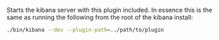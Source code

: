 Starts the kibana server with this plugin included. In essence this is the same as running the
following from the root of the kibana install:

```sh
./bin/kibana --dev --plugin-path=../path/to/plugin
```

